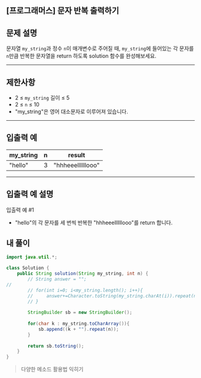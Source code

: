 ## [프로그래머스] 문자 반복 출력하기

## 문제 설명

문자열 `my_string`과 정수 `n`이 매개변수로 주어질 때, `my_string`에 들어있는 각 문자를 `n`만큼 반복한 문자열을 return 하도록 solution 함수를 완성해보세요.

------

## 제한사항

- 2 ≤ `my_string` 길이 ≤ 5
- 2 ≤ `n` ≤ 10
- "my_string"은 영어 대소문자로 이루어져 있습니다.

------

## 입출력 예

| my_string | n    | result            |
| --------- | ---- | ----------------- |
| "hello"   | 3    | "hhheeellllllooo" |

------

## 입출력 예 설명

입출력 예 #1

- "hello"의 각 문자를 세 번씩 반복한 "hhheeellllllooo"를 return 합니다.

## 내 풀이

```java
import java.util.*;

class Solution {
    public String solution(String my_string, int n) {
        // String answer = "";
//         
        // for(int i=0; i<my_string.length(); i++){
        //     answer+=Character.toString(my_string.charAt(i)).repeat(n);
        // }
        
        StringBuilder sb = new StringBuilder();
        
        for(char k : my_string.toCharArray()){
            sb.append((k + "").repeat(n));
        }
        
        return sb.toString();
    }
}
```

> 다양한 메소드 활용법 익히기

